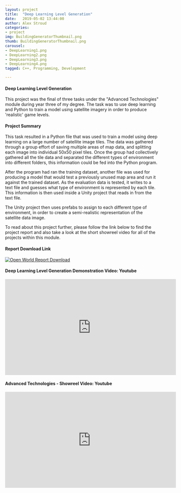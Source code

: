 ```yaml
---
layout: project
title:  "Deep Learning Level Generation"
date:   2019-05-02 13:44:00
author: Alex Stroud
categories:
- project
img: BuildingGeneratorThumbnail.png
thumb: BuildingGeneratorThumbnail.png
carousel:
- DeepLearning1.png
- DeepLearning2.png
- DeepLearning3.png
- DeepLearning4.png
tagged: C++, Programming, Development

---
```


#### Deep Learning Level Generation

This project was the final of three tasks under the "Advanced Technologies" module during year three of my degree. The task was to use deep learning and Python to train a model using satellite imagery in order to produce 'realistic' game levels.


#### Project Summary

This task resulted in a Python file that was used to train a model using deep learning on a large number of satellite image tiles. The data was gathered through a group effort of saving multiple areas of map data, and splitting each image into individual 50x50 pixel tiles. Once the group had collectively gathered all the tile data and separated the different types of environment into different folders, this information could be fed into the Python program.

After the program had ran the training dataset, another file was used for producing a model that would test a previously unused map area and run it against the trained dataset. As the evaluation data is tested, it writes to a text file and guesses what type of environment is represented by each tile. This information is then used inside a Unity project that reads in from the text file.

The Unity project then uses prefabs to assign to each different type of environment, in order to create a semi-realistic representation of the satellite data image.

To read about this project further, please follow the link below to find the project report and also take a look at the short showreel video for all of the projects within this module.


#### Report Download Link
[![Open World Report Download](https://i.gyazo.com/e3c24f39b688d6e4bff152deaeeaedd1.png)](https://drive.google.com/open?id=1A5f1Wtz4nCcDa7yuIf4Hph_E3RayPSjL "Deep Learning Report PDF")

#### Deep Learning Level Generation Demonstration Video: Youtube
<iframe width="560" height="315" src="https://www.youtube.com/embed/YU6iP-LFMeE" frameborder="0" allow="accelerometer; autoplay; encrypted-media; gyroscope; picture-in-picture" allowfullscreen></iframe>

#### Advanced Technologies - Showreel Video: Youtube
<iframe width="560" height="315" src="https://www.youtube.com/embed/dm-c4ovVGrQ" frameborder="0" allow="accelerometer; autoplay; encrypted-media; gyroscope; picture-in-picture" allowfullscreen></iframe>
